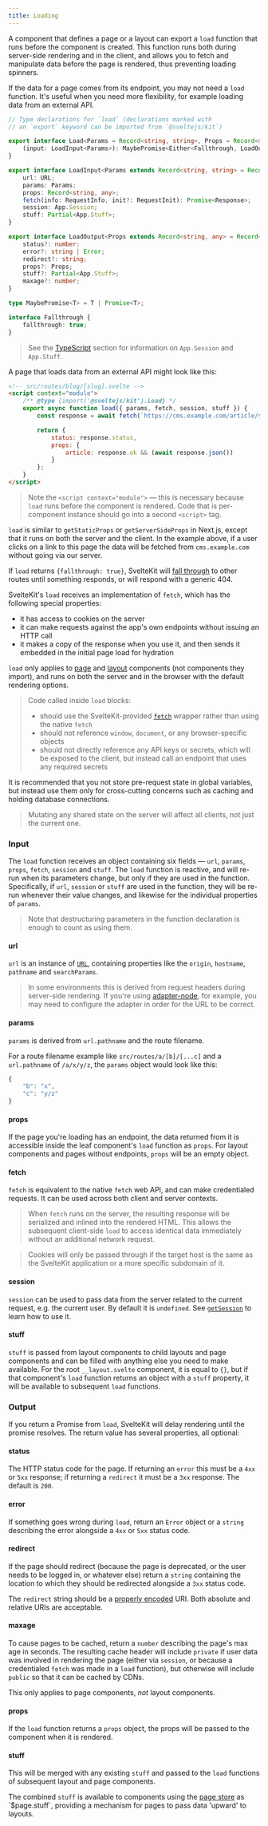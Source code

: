 ```yaml
---
title: Loading
---
```


A component that defines a page or a layout can export a `load` function that runs before the component is created. This function runs both during server-side rendering and in the client, and allows you to fetch and manipulate data before the page is rendered, thus preventing loading spinners.

If the data for a page comes from its endpoint, you may not need a `load` function. It's useful when you need more flexibility, for example loading data from an external API.

```ts
// Type declarations for `load` (declarations marked with
// an `export` keyword can be imported from `@sveltejs/kit`)

export interface Load<Params = Record<string, string>, Props = Record<string, any>> {
	(input: LoadInput<Params>): MaybePromise<Either<Fallthrough, LoadOutput<Props>>>;
}

export interface LoadInput<Params extends Record<string, string> = Record<string, string>> {
	url: URL;
	params: Params;
	props: Record<string, any>;
	fetch(info: RequestInfo, init?: RequestInit): Promise<Response>;
	session: App.Session;
	stuff: Partial<App.Stuff>;
}

export interface LoadOutput<Props extends Record<string, any> = Record<string, any>> {
	status?: number;
	error?: string | Error;
	redirect?: string;
	props?: Props;
	stuff?: Partial<App.Stuff>;
	maxage?: number;
}

type MaybePromise<T> = T | Promise<T>;

interface Fallthrough {
	fallthrough: true;
}
```

> See the [TypeScript](/docs/typescript) section for information on `App.Session` and `App.Stuff`.

A page that loads data from an external API might look like this:

```html
<!-- src/routes/blog/[slug].svelte -->
<script context="module">
	/** @type {import('@sveltejs/kit').Load} */
	export async function load({ params, fetch, session, stuff }) {
		const response = await fetch(`https://cms.example.com/article/${params.slug}.json`);

		return {
			status: response.status,
			props: {
				article: response.ok && (await response.json())
			}
		};
	}
</script>
```

> Note the `<script context="module">` — this is necessary because `load` runs before the component is rendered. Code that is per-component instance should go into a second `<script>` tag.

`load` is similar to `getStaticProps` or `getServerSideProps` in Next.js, except that it runs on both the server and the client. In the example above, if a user clicks on a link to this page the data will be fetched from `cms.example.com` without going via our server.

If `load` returns `{fallthrough: true}`, SvelteKit will [fall through](/docs/routing#advanced-routing-fallthrough-routes) to other routes until something responds, or will respond with a generic 404.

SvelteKit's `load` receives an implementation of `fetch`, which has the following special properties:

- it has access to cookies on the server
- it can make requests against the app's own endpoints without issuing an HTTP call
- it makes a copy of the response when you use it, and then sends it embedded in the initial page load for hydration

`load` only applies to [page](/docs/routing#pages) and [layout](/docs/layouts) components (not components they import), and runs on both the server and in the browser with the default rendering options.

> Code called inside `load` blocks:
>
> - should use the SvelteKit-provided [`fetch`](/docs/loading#input-fetch) wrapper rather than using the native `fetch`
> - should not reference `window`, `document`, or any browser-specific objects
> - should not directly reference any API keys or secrets, which will be exposed to the client, but instead call an endpoint that uses any required secrets

It is recommended that you not store pre-request state in global variables, but instead use them only for cross-cutting concerns such as caching and holding database connections.

> Mutating any shared state on the server will affect all clients, not just the current one.

### Input

The `load` function receives an object containing six fields — `url`, `params`, `props`, `fetch`, `session` and `stuff`. The `load` function is reactive, and will re-run when its parameters change, but only if they are used in the function. Specifically, if `url`, `session` or `stuff` are used in the function, they will be re-run whenever their value changes, and likewise for the individual properties of `params`.

> Note that destructuring parameters in the function declaration is enough to count as using them.

#### url

`url` is an instance of [`URL`](https://developer.mozilla.org/en-US/docs/Web/API/URL), containing properties like the `origin`, `hostname`, `pathname` and `searchParams`.

> In some environments this is derived from request headers during server-side rendering. If you're using [adapter-node](/docs/adapters#supported-environments-node-js), for example, you may need to configure the adapter in order for the URL to be correct.

#### params

`params` is derived from `url.pathname` and the route filename.

For a route filename example like `src/routes/a/[b]/[...c]` and a `url.pathname` of `/a/x/y/z`, the `params` object would look like this:

```js
{
	"b": "x",
	"c": "y/z"
}
```

#### props

If the page you're loading has an endpoint, the data returned from it is accessible inside the leaf component's `load` function as `props`. For layout components and pages without endpoints, `props` will be an empty object.

#### fetch

`fetch` is equivalent to the native `fetch` web API, and can make credentialed requests. It can be used across both client and server contexts.

> When `fetch` runs on the server, the resulting response will be serialized and inlined into the rendered HTML. This allows the subsequent client-side `load` to access identical data immediately without an additional network request.

> Cookies will only be passed through if the target host is the same as the SvelteKit application or a more specific subdomain of it.

#### session

`session` can be used to pass data from the server related to the current request, e.g. the current user. By default it is `undefined`. See [`getSession`](/docs/hooks#getsession) to learn how to use it.

#### stuff

`stuff` is passed from layout components to child layouts and page components and can be filled with anything else you need to make available. For the root `__layout.svelte` component, it is equal to `{}`, but if that component's `load` function returns an object with a `stuff` property, it will be available to subsequent `load` functions.

### Output

If you return a Promise from `load`, SvelteKit will delay rendering until the promise resolves. The return value has several properties, all optional:

#### status

The HTTP status code for the page. If returning an `error` this must be a `4xx` or `5xx` response; if returning a `redirect` it must be a `3xx` response. The default is `200`.

#### error

If something goes wrong during `load`, return an `Error` object or a `string` describing the error alongside a `4xx` or `5xx` status code.

#### redirect

If the page should redirect (because the page is deprecated, or the user needs to be logged in, or whatever else) return a `string` containing the location to which they should be redirected alongside a `3xx` status code.

The `redirect` string should be a [properly encoded](https://developer.mozilla.org/en-US/docs/Glossary/percent-encoding) URI. Both absolute and relative URIs are acceptable.

#### maxage

To cause pages to be cached, return a `number` describing the page's max age in seconds. The resulting cache header will include `private` if user data was involved in rendering the page (either via `session`, or because a credentialed `fetch` was made in a `load` function), but otherwise will include `public` so that it can be cached by CDNs.

This only applies to page components, _not_ layout components.

#### props

If the `load` function returns a `props` object, the props will be passed to the component when it is rendered.

#### stuff

This will be merged with any existing `stuff` and passed to the `load` functions of subsequent layout and page components.

The combined `stuff` is available to components using the [page store](/docs/modules#$app-stores) as `$page.stuff`, providing a mechanism for pages to pass data 'upward' to layouts.
